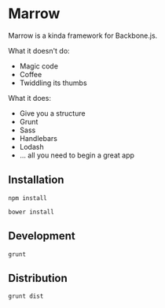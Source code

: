 Marrow
======

Marrow is a kinda framework for Backbone.js.

What it doesn't do:

- Magic code
- Coffee
- Twiddling its thumbs

What it does:

- Give you a structure
- Grunt
- Sass
- Handlebars
- Lodash
- ... all you need to begin a great app

## Installation

``` npm install ```

``` bower install ```

## Development

``` grunt ```

## Distribution

``` grunt dist ```